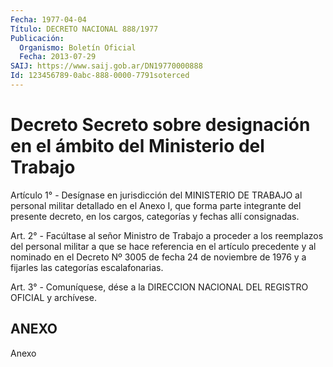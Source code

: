 ```yaml
---
Fecha: 1977-04-04
Título: DECRETO NACIONAL 888/1977
Publicación:
  Organismo: Boletín Oficial
  Fecha: 2013-07-29
SAIJ: https://www.saij.gob.ar/DN19770000888
Id: 123456789-0abc-888-0000-7791soterced
---
```

# Decreto Secreto sobre designación en el ámbito del Ministerio del Trabajo

<a id="1"></a>
Artículo 1° - Desígnase en jurisdicción del MINISTERIO DE TRABAJO al personal militar detallado en el Anexo I, que forma parte integrante del presente decreto, en los cargos, categorías y fechas allí consignadas.

<a id="2"></a>
Art. 2° - Facúltase al señor Ministro de Trabajo a proceder a los reemplazos del personal militar a que se hace referencia en el   artículo precedente y al nominado en el Decreto Nº 3005 de fecha 24 de noviembre de 1976 y a fijarles las categorías escalafonarias.

<a id="3"></a>
Art. 3° - Comuníquese, dése a la DIRECCION NACIONAL DEL REGISTRO OFICIAL y archívese.

## ANEXO

Anexo
